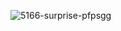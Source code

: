 
<!---
extendAnas/extendAnas is a ✨ special ✨ repository because its `README.md` (this file) appears on your GitHub profile.
You can click the Preview link to take a look at your changes.
--->



![5166-surprise-pfpsgg](https://github.com/user-attachments/assets/dd8adf1c-485c-493b-abf5-b9ba8832e872)

